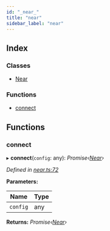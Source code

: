 ```yaml
---
id: "_near_"
title: "near"
sidebar_label: "near"
---
```


## Index

### Classes

* [Near](../classes/_near_.near.md)

### Functions

* [connect](_near_.md#connect)

## Functions

###  connect

▸ **connect**(`config`: any): *Promise‹[Near](../classes/_near_.near.md)›*

*Defined in [near.ts:72](https://github.com/nearprotocol/nearlib/blob/f222a4e/src.ts/near.ts#L72)*

**Parameters:**

Name | Type |
------ | ------ |
`config` | any |

**Returns:** *Promise‹[Near](../classes/_near_.near.md)›*
